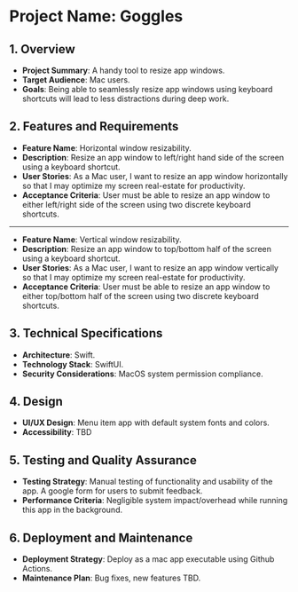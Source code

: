 # Project Name: Goggles

## 1. Overview
- **Project Summary**: A handy tool to resize app windows.
- **Target Audience**: Mac users.
- **Goals**: Being able to seamlessly resize app windows using keyboard shortcuts will lead to less distractions during deep work.

## 2. Features and Requirements
- **Feature Name**: Horizontal window resizability.
- **Description**: Resize an app window to left/right hand side of the screen using a keyboard shortcut.
- **User Stories**: As a Mac user, I want to resize an app window horizontally so that I may optimize my screen real-estate for productivity.
- **Acceptance Criteria**: User must be able to resize an app window to either left/right side of the screen using two discrete keyboard shortcuts.
---
- **Feature Name**: Vertical window resizability.
- **Description**: Resize an app window to top/bottom half of the screen using a keyboard shortcut.
- **User Stories**: As a Mac user, I want to resize an app window vertically so that I may optimize my screen real-estate for productivity.
- **Acceptance Criteria**: User must be able to resize an app window to either top/bottom half of the screen using two discrete keyboard shortcuts.

## 3. Technical Specifications
- **Architecture**: Swift.
- **Technology Stack**: SwiftUI.
- **Security Considerations**: MacOS system permission compliance.

## 4. Design
- **UI/UX Design**: Menu item app with default system fonts and colors.
- **Accessibility**: TBD

## 5. Testing and Quality Assurance
- **Testing Strategy**: Manual testing of functionality and usability of the app. A google form for users to submit feedback.
- **Performance Criteria**: Negligible system impact/overhead while running this app in the background.

## 6. Deployment and Maintenance
- **Deployment Strategy**: Deploy as a mac app executable using Github Actions.
- **Maintenance Plan**: Bug fixes, new features TBD.
